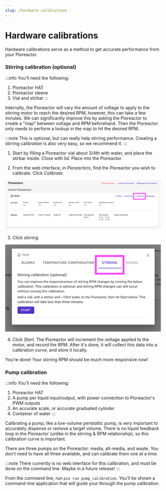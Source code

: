 ```yaml
---
slug: /hardware-calibrations
---
```

# Hardware calibrations

Hardware calibrations serve as a method to get accurate performance from your Pioreactor.


### Stirring calibration (optional)

:::info
You'll need the following:
1. Pioreactor HAT
2. Pioreactor sleeve
3. Vial and stirbar
:::

Internally, the Pioreactor will vary the amount of voltage to apply to the stirring motor to reach the desired RPM, however, this can take a few minutes. We can significantly improve this by asking the Pioreactor to create a "map" between voltage and RPM beforehand. Then the Pioreactor only needs to perform a lookup in the map to hit the desired RPM.

:::note
This is optional, but can really help stirring performance. Creating a stirring calibration is also very easy, so we recommend it.
:::

1. Start by filling a Pioreactor vial about 3/4th with water, and place the stirbar inside. Close with lid. Place into the Pioreactor.

2. From the web interface, in _Pioreactors_, find the Pioreactor you wish to calibrate. Click _Calibrate_.

![calibrate in interface](/img/user-guide/calibrate.png)

3. Click _stirring_

![calibrate in interface](/img/user-guide/calibrate_stirring.png)

4. Click _Start_. The Pioreactor will increment the voltage applied to the motor, and record the RPM. After it's done, it will collect this data into a calibration curve, and store it locally.

You're done! Your stirring RPM should be much more responsive now!


### Pump calibration

:::info
You'll need the following:
1. Pioreactor HAT
2. A pump per liquid input/output, with power connection to Pioreactor's PWM outputs
3. An accurate scale, or accurate graduated cylinder
4. Container of water
:::

Calibrating a pump, like a low-volume peristaltic pump, is very important to accurately dispense or remove a target volume. There is no liquid feedback loop in the Pioreactor (unlike in the stirring & RPM relationship), so this calibration curve is important.

There are three pumps on the Pioreactor: media, alt-media, and waste. You don't need to have all three available, and can calibrate them one at a time.


:::note
There currently is no web interface for this calibration, and must be done on the command line. Maybe in a future release!
:::


From the command line, run `pio run pump_calibration`. You'll be shown a command-line application that will guide your through the pump calibration.
